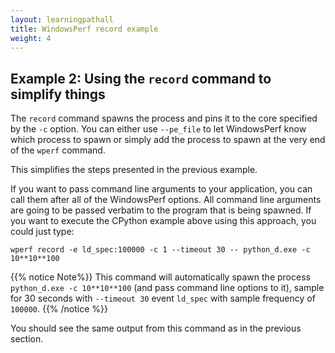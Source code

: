 ```yaml
---
layout: learningpathall
title: WindowsPerf record example
weight: 4
---
```


## Example 2: Using the `record` command to simplify things

The `record` command spawns the process and pins it to the core specified by the `-c` option. You can either use `--pe_file` to let WindowsPerf know which process to spawn or simply add the process to spawn at the very end of the `wperf` command. 

This simplifies the steps presented in the previous example.

If you want to pass command line arguments to your application, you can call them after all of the WindowsPerf options. All command line arguments are going to be passed
verbatim to the program that is being spawned. If you want to execute the CPython example above using this approach, you could just type:

```command
wperf record -e ld_spec:100000 -c 1 --timeout 30 -- python_d.exe -c 10**10**100
```

{{% notice  Note%}}
This command will automatically spawn the process `python_d.exe -c 10**10**100` (and pass command line options to it), sample for 30 seconds with `--timeout 30` event `ld_spec` with sample frequency of `100000`.
{{% /notice %}}

You should see the same output from this command as in the previous section.
